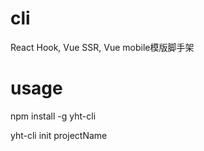 # cli
React Hook, Vue SSR, Vue mobile模版脚手架

# usage
npm install -g yht-cli

yht-cli init projectName